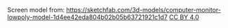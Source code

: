 Screen model from: https://sketchfab.com/3d-models/computer-monitor-lowpoly-model-1d4ee42eda804b02b05b63721921c1d7 [CC BY 4.0](https://creativecommons.org/licenses/by/4.0/)